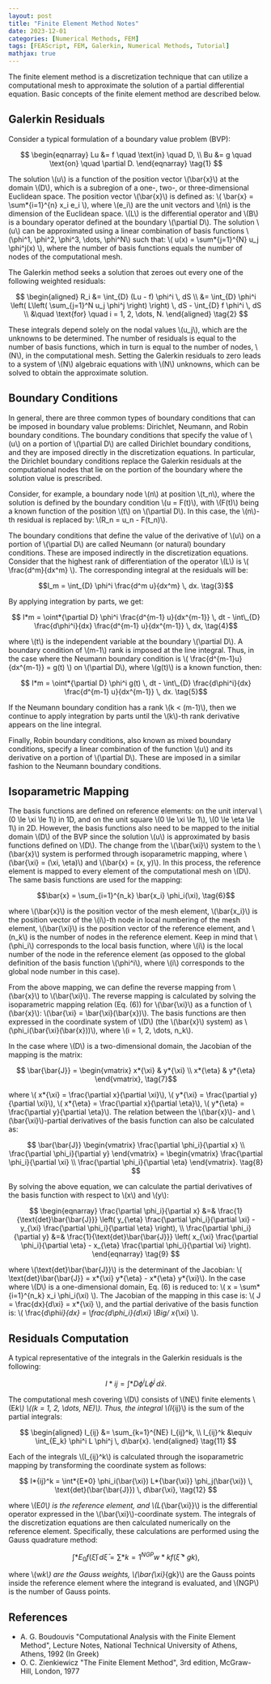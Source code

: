 ```yaml
---
layout: post
title: "Finite Element Method Notes"
date: 2023-12-01
categories: [Numerical Methods, FEM]
tags: [FEAScript, FEM, Galerkin, Numerical Methods, Tutorial]
mathjax: true
---
```


<script src="https://polyfill.io/v3/polyfill.min.js?features=es6"></script>
<script id="MathJax-script" async src="https://cdn.jsdelivr.net/npm/mathjax@3/es5/tex-mml-chtml.js"></script>

The finite element method is a discretization technique that can utilize a computational mesh to approximate the solution of a partial differential equation. Basic concepts of the finite element method are described below.

## Galerkin Residuals

Consider a typical formulation of a boundary value problem (BVP):

$$
\begin{eqnarray}
Lu &= f \quad \text{in} \quad D, \\
Bu &= g \quad \text{on} \quad \partial D.
\end{eqnarray} \tag{1}
$$

The solution \\(u\\) is a function of the position vector \\(\bar{x}\\) at the domain \\(D\\), which is a subregion of a one-, two-, or three-dimensional Euclidean space. The position vector \\(\bar{x}\\) is defined as: \\( \bar{x} = \sum*{i=1}^{n} x_i e_i \\), where \\(e_i\\) are the unit vectors and \\(n\\) is the dimension of the Euclidean space. \\(L\\) is the differential operator and \\(B\\) is a boundary operator defined at the boundary \\(\partial D\\). The solution \\(u\\) can be approximated using a linear combination of basis functions \\(\phi^1, \phi^2, \phi^3, \dots, \phi^N\\) such that: \\( u(x) = \sum*{j=1}^{N} u_j \phi^j(x) \\), where the number of basis functions equals the number of nodes of the computational mesh.

The Galerkin method seeks a solution that zeroes out every one of the following weighted residuals:

$$
\begin{aligned}
R_i &= \int_{D} (Lu - f) \phi^i \, dS \\
&= \int_{D} \phi^i \left( L\left( \sum_{j=1}^N u_j \phi^j \right) \right) \, dS - \int_{D} f \phi^i \, dS \\
&\quad \text{for} \quad i = 1, 2, \dots, N.
\end{aligned} \tag{2}
$$

These integrals depend solely on the nodal values \\(u_j\\), which are the unknowns to be determined. The number of residuals is equal to the number of basis functions, which in turn is equal to the number of nodes, \\(N\\), in the computational mesh. Setting the Galerkin residuals to zero leads to a system of \\(N\\) algebraic equations with \\(N\\) unknowns, which can be solved to obtain the approximate solution.

## Boundary Conditions

In general, there are three common types of boundary conditions that can be imposed in boundary value problems: Dirichlet, Neumann, and Robin boundary conditions. The boundary conditions that specify the value of \\(u\\) on a portion of \\(\partial D\\) are called Dirichlet boundary conditions, and they are imposed directly in the discretization equations. In particular, the Dirichlet boundary conditions replace the Galerkin residuals at the computational nodes that lie on the portion of the boundary where the solution value is prescribed.

Consider, for example, a boundary node \\(n\\) at position \\(t_n\\), where the solution is defined by the boundary condition \\(u = F(t)\\), with \\(F(t)\\) being a known function of the position \\(t\\) on \\(\partial D\\). In this case, the \\(n\\)-th residual is replaced by: \\(R_n = u_n - F(t_n)\\).

The boundary conditions that define the value of the derivative of \\(u\\) on a portion of \\(\partial D\\) are called Neumann (or natural) boundary conditions. These are imposed indirectly in the discretization equations. Consider that the highest rank of differentiation of the operator \\(L\\) is \\( \frac{d^m}{dx^m} \\). The corresponding integral at the residuals will be:

$$I_m = \int_{D} \phi^i \frac{d^m u}{dx^m} \, dx. \tag{3}$$

By applying integration by parts, we get:

$$ I*m = \oint*{\partial D} \phi^i \frac{d^{m-1} u}{dx^{m-1}} \, dt - \int\_{D} \frac{d\phi^i}{dx} \frac{d^{m-1} u}{dx^{m-1}} \, dx, \tag{4}$$

where \\(t\\) is the independent variable at the boundary \\(\partial D\\). A boundary condition of \\(m-1\\) rank is imposed at the line integral. Thus, in the case where the Neumann boundary condition is \\( \frac{d^{m-1}u}{dx^{m-1}} = g(t) \\) on \\(\partial D\\), where \\(g(t)\\) is a known function, then:

$$ I*m = \oint*{\partial D} \phi^i g(t) \, dt - \int\_{D} \frac{d\phi^i}{dx} \frac{d^{m-1} u}{dx^{m-1}} \, dx. \tag{5}$$

If the Neumann boundary condition has a rank \\(k < (m-1)\\), then we continue to apply integration by parts until the \\(k\\)-th rank derivative appears on the line integral.

Finally, Robin boundary conditions, also known as mixed boundary conditions, specify a linear combination of the function \\(u\\) and its derivative on a portion of \\(\partial D\\). These are imposed in a similar fashion to the Neumann boundary conditions.

## Isoparametric Mapping

The basis functions are defined on reference elements: on the unit interval \\(0 \le \xi \le 1\\) in 1D, and on the unit square \\(0 \le \xi \le 1\\), \\(0 \le \eta \le 1\\) in 2D. However, the basis functions also need to be mapped to the initial domain \\(D\\) of the BVP since the solution \\(u\\) is approximated by basis functions defined on \\(D\\). The change from the \\(\bar{\xi}\\) system to the \\(\bar{x}\\) system is performed through isoparametric mapping, where \\(\bar{\xi} = (\xi, \eta)\\) and \\(\bar{x} = (x, y)\\). In this process, the reference element is mapped to every element of the computational mesh on \\(D\\). The same basis functions are used for the mapping:

$$\bar{x} = \sum_{i=1}^{n_k} \bar{x_i} \phi_i(\xi), \tag{6}$$

where \\(\bar{x}\\) is the position vector of the mesh element, \\(\bar{x_i}\\) is the position vector of the \\(i\\)-th node in local numbering of the mesh element, \\(\bar{\xi}\\) is the position vector of the reference element, and \\(n_k\\) is the number of nodes in the reference element. Keep in mind that \\(\phi_i\\) corresponds to the local basis function, where \\(i\\) is the local number of the node in the reference element (as opposed to the global definition of the basis function \\(\phi^i\\), where \\(i\\) corresponds to the global node number in this case).

From the above mapping, we can define the reverse mapping from \\(\bar{x}\\) to \\(\bar{\xi}\\). The reverse mapping is calculated by solving the isoparametric mapping relation (Eq. (6)) for \\(\bar{\xi}\\) as a function of \\(\bar{x}\\): \\(\bar{\xi} = \bar{\xi}(\bar{x})\\). The basis functions are then expressed in the coordinate system of \\(D\\) (the \\(\bar{x}\\) system) as \\(\phi_i(\bar{\xi}(\bar{x}))\\), where \\(i = 1, 2, \dots, n_k\\).

In the case where \\(D\\) is a two-dimensional domain, the Jacobian of the mapping is the matrix:

$$ \bar{\bar{J}} = \begin{vmatrix} x*{\xi} & y*{\xi} \\ x*{\eta} & y*{\eta} \end{vmatrix}, \tag{7}$$

where \\( x*{\xi} = \frac{\partial x}{\partial \xi}\\), \\( y*{\xi} = \frac{\partial y}{\partial \xi}\\), \\( x*{\eta} = \frac{\partial x}{\partial \eta}\\), \\( y*{\eta} = \frac{\partial y}{\partial \eta}\\). The relation between the \\(\bar{x}\\)- and \\(\bar{\xi}\\)-partial derivatives of the basis function can also be calculated as:

$$ \bar{\bar{J}} \begin{vmatrix} \frac{\partial \phi_i}{\partial x} \\ \frac{\partial \phi_i}{\partial y} \end{vmatrix} = \begin{vmatrix} \frac{\partial \phi_i}{\partial \xi} \\ \frac{\partial \phi_i}{\partial \eta} \end{vmatrix}. \tag{8} $$

By solving the above equation, we can calculate the partial derivatives of the basis function with respect to \\(x\\) and \\(y\\):

$$
\begin{eqnarray}
\frac{\partial \phi_i}{\partial x} &=& \frac{1}{\text{det}\bar{\bar{J}}} \left( y_{\eta} \frac{\partial \phi_i}{\partial \xi} - y_{\xi} \frac{\partial \phi_i}{\partial \eta} \right), \\
\frac{\partial \phi_i}{\partial y} &=& \frac{1}{\text{det}\bar{\bar{J}}} \left( x_{\xi} \frac{\partial \phi_i}{\partial \eta} - x_{\eta} \frac{\partial \phi_i}{\partial \xi} \right).
\end{eqnarray} \tag{9}
$$

where \\(\text{det}\bar{\bar{J}}\\) is the determinant of the Jacobian: \\( \text{det}\bar{\bar{J}} = x*{\xi} y*{\eta} - x*{\eta} y*{\xi}\\). In the case where \\(D\\) is a one-dimensional domain, Eq. (6) is reduced to: \\( x = \sum*{i=1}^{n_k} x_i \phi_i(\xi) \\). The Jacobian of the mapping in this case is: \\( J = \frac{dx}{d\xi} = x*{\xi} \\), and the partial derivative of the basis function is: \\( \frac{d\phi*i}{dx} = \frac{d\phi_i}{d\xi} \Big/ x*{\xi} \\).

## Residuals Computation

A typical representative of the integrals in the Galerkin residuals is the following:

$$ I*{ij} = \int*{D} \phi^i L \phi^j \, d\bar{x}. \tag{10} $$

The computational mesh covering \\(D\\) consists of \\(NE\\) finite elements \\(E*k\\) \\((k = 1, 2, \dots, NE)\\). Thus, the integral \\(I*{ij}\\) is the sum of the partial integrals:

$$
\begin{aligned}
I_{ij} &= \sum_{k=1}^{NE} I_{ij}^k, \\
I_{ij}^k &\equiv \int_{E_k} \phi^i L \phi^j \, d\bar{x}.
\end{aligned} \tag{11}
$$

Each of the integrals \\(I\_{ij}^k\\) is calculated through the isoparametric mapping by transforming the coordinate system as follows:

$$ I*{ij}^k = \int*{E*0} \phi_i(\bar{\xi}) L*{\bar{\xi}} \phi_j(\bar{\xi}) \, \text{det}(\bar{\bar{J}}) \, d\bar{\xi}, \tag{12} $$

where \\(E*0\\) is the reference element, and \\(L*{\bar{\xi}}\\) is the differential operator expressed in the \\(\bar{\xi}\\)-coordinate system. The integrals of the discretization equations are then calculated numerically on the reference element. Specifically, these calculations are performed using the Gauss quadrature method:

$$ \int*{E_0} f(\bar{\xi}) \, d\bar{\xi} = \sum*{k=1}^{NGP} w*k f(\bar{\xi}*{gk}), \tag{13} $$

where \\(w*k\\) are the Gauss weights, \\(\bar{\xi}*{gk}\\) are the Gauss points inside the reference element where the integrand is evaluated, and \\(NGP\\) is the number of Gauss points.

## References

- A. G. Boudouvis "Computational Analysis with the Finite Element Method", Lecture Notes, National Technical University of Athens, Athens, 1992 (In Greek)
- O. C. Zienkiewicz "The Finite Element Method", 3rd edition, McGraw-Hill, London, 1977
